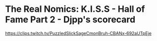 # The Real Nomics: K.I.S.S - Hall of Fame Part 2 - Djpp's scorecard
https://clips.twitch.tv/PuzzledSlickSageCmonBruh-CBANx-692aUTpEje

